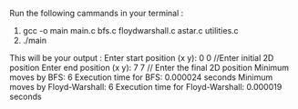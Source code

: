 Run the following cammands in your terminal :
  1) gcc -o main main.c bfs.c floydwarshall.c astar.c utilities.c
  2) ./main

This will be your output :
  Enter start position (x y): 0 0 //Enter initial 2D position 
  Enter end position (x y): 7 7 // Enter the final 2D position
  Minimum moves by BFS: 6
  Execution time for BFS: 0.000024 seconds
  Minimum moves by Floyd-Warshall: 6
  Execution time for Floyd-Warshall: 0.000019 seconds
